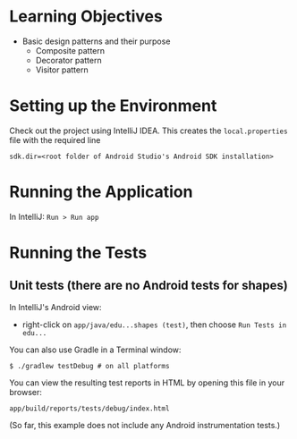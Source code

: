 # Learning Objectives

* Basic design patterns and their purpose
    * Composite pattern
    * Decorator pattern
    * Visitor pattern

# Setting up the Environment

Check out the project using IntelliJ IDEA. This creates the `local.properties` file
with the required line

    sdk.dir=<root folder of Android Studio's Android SDK installation>

# Running the Application

In IntelliJ: `Run > Run app`

# Running the Tests

## Unit tests (there are no Android tests for shapes)

In IntelliJ's Android view:

* right-click on `app/java/edu...shapes (test)`, then choose `Run Tests in edu...`

You can also use Gradle in a Terminal window:

    $ ./gradlew testDebug # on all platforms

You can view the resulting test reports in HTML by opening this file in your browser:

    app/build/reports/tests/debug/index.html

(So far, this example does not include any Android instrumentation tests.)
